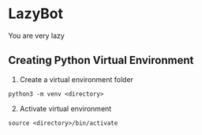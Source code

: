 # LazyBot
You are very lazy

## Creating Python Virtual Environment

1. Create a virtual environment folder
```
python3 -m venv <directory>
```
2. Activate virtual environment
```
source <directory>/bin/activate
```